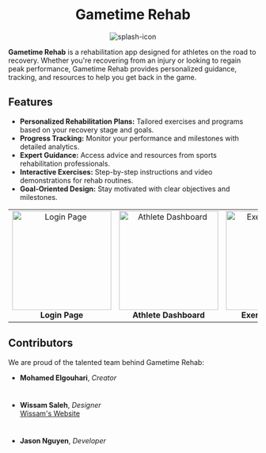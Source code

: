 <div align="center">

# Gametime Rehab

![splash-icon](https://github.com/user-attachments/assets/a7b80130-6504-46a8-b21d-92075613f03f)

</div>

**Gametime Rehab** is a rehabilitation app designed for athletes on the road to recovery. Whether you're recovering from an injury or looking to regain peak performance, Gametime Rehab provides personalized guidance, tracking, and resources to help you get back in the game.

## Features

- **Personalized Rehabilitation Plans:** Tailored exercises and programs based on your recovery stage and goals.
- **Progress Tracking:** Monitor your performance and milestones with detailed analytics.
- **Expert Guidance:** Access advice and resources from sports rehabilitation professionals.
- **Interactive Exercises:** Step-by-step instructions and video demonstrations for rehab routines.
- **Goal-Oriented Design:** Stay motivated with clear objectives and milestones.

<table>
  <tr>
    <td align="center">
      <img src="https://github.com/user-attachments/assets/9058a419-4f66-465b-a23f-1d041f278981" alt="Login Page" width="200">
      <br>
      <b>Login Page</b>
    </td>
    <td align="center">
      <img src="https://github.com/user-attachments/assets/21851a3f-488a-43b1-9847-ec1ad72bebd2" alt="Athlete Dashboard" width="200">
      <br>
      <b>Athlete Dashboard</b>
    </td>
    <td align="center">
      <img src="https://github.com/user-attachments/assets/2f2fd1f5-f298-4c04-b126-d3baf1857bc2" alt="Exercise Creation" width="200">
      <br>
      <b>Exercise Creation</b>
    </td>
  </tr>
</table>

## Contributors

We are proud of the talented team behind Gametime Rehab:

- **Mohamed Elgouhari**, *Creator* 

  <div style="height: 10px;"></div>

- **Wissam Saleh**, *Designer*  
  [Wissam's Website](https://salehxwissam.myportfolio.com/)  
  <div style="height: 10px;"></div>

- **Jason Nguyen**, *Developer*  


